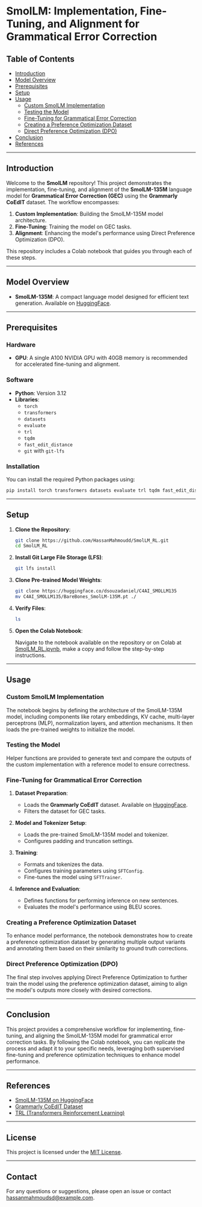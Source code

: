 # SmolLM: Implementation, Fine-Tuning, and Alignment for Grammatical Error Correction

## Table of Contents

- [Introduction](#introduction)
- [Model Overview](#model-overview)
- [Prerequisites](#prerequisites)
- [Setup](#setup)
- [Usage](#usage)
  - [Custom SmolLM Implementation](#custom-smollm-implementation)
  - [Testing the Model](#testing-the-model)
  - [Fine-Tuning for Grammatical Error Correction](#fine-tuning-for-grammatical-error-correction)
  - [Creating a Preference Optimization Dataset](#creating-a-preference-optimization-dataset)
  - [Direct Preference Optimization (DPO)](#direct-preference-optimization-dpo)
- [Conclusion](#conclusion)
- [References](#references)

---

## Introduction

Welcome to the **SmolLM** repository! This project demonstrates the implementation, fine-tuning, and alignment of the **SmolLM-135M** language model for **Grammatical Error Correction (GEC)** using the **Grammarly CoEdIT** dataset. The workflow encompasses:

1. **Custom Implementation**: Building the SmolLM-135M model architecture.
2. **Fine-Tuning**: Training the model on GEC tasks.
3. **Alignment**: Enhancing the model's performance using Direct Preference Optimization (DPO).

This repository includes a Colab notebook that guides you through each of these steps.

---

## Model Overview

- **SmolLM-135M**: A compact language model designed for efficient text generation. Available on [HuggingFace](https://huggingface.co/HuggingFaceTB/SmolLM-135M).

---

## Prerequisites

### Hardware

- **GPU**: A single A100 NVIDIA GPU with 40GB memory is recommended for accelerated fine-tuning and alignment.

### Software

- **Python**: Version 3.12
- **Libraries**:
  - `torch`
  - `transformers`
  - `datasets`
  - `evaluate`
  - `trl`
  - `tqdm`
  - `fast_edit_distance`
  - `git` with `git-lfs`

### Installation

You can install the required Python packages using:

```bash
pip install torch transformers datasets evaluate trl tqdm fast_edit_distance git-lfs
```

---

## Setup

1. **Clone the Repository**:
   
   ```bash
   git clone https://github.com/HassanMahmoudd/SmolLM_RL.git
   cd SmolLM_RL
   ```

2. **Install Git Large File Storage (LFS)**:
   
   ```bash
   git lfs install
   ```

3. **Clone Pre-trained Model Weights**:
   
   ```bash
   git clone https://huggingface.co/dsouzadaniel/C4AI_SMOLLM135
   mv C4AI_SMOLLM135/BareBones_SmolLM-135M.pt ./
   ```

4. **Verify Files**:
   
   ```bash
   ls
   ```

5. **Open the Colab Notebook**:
   
   Navigate to the notebook available on the repository or on Colab at [SmolLM_RL.ipynb](https://colab.research.google.com/drive/1_fUoVdpOiojMTGrRHznIRajH1R9rVEwx), make a copy and follow the step-by-step instructions.

---

## Usage

### Custom SmolLM Implementation

The notebook begins by defining the architecture of the SmolLM-135M model, including components like rotary embeddings, KV cache, multi-layer perceptrons (MLP), normalization layers, and attention mechanisms. It then loads the pre-trained weights to initialize the model.

### Testing the Model

Helper functions are provided to generate text and compare the outputs of the custom implementation with a reference model to ensure correctness.

### Fine-Tuning for Grammatical Error Correction

1. **Dataset Preparation**:
   - Loads the **Grammarly CoEdIT** dataset. Available on [HuggingFace](https://huggingface.co/datasets/grammarly/coedit).
   - Filters the dataset for GEC tasks.

2. **Model and Tokenizer Setup**:
   - Loads the pre-trained SmolLM-135M model and tokenizer.
   - Configures padding and truncation settings.

3. **Training**:
   - Formats and tokenizes the data.
   - Configures training parameters using `SFTConfig`.
   - Fine-tunes the model using `SFTTrainer`.

4. **Inference and Evaluation**:
   - Defines functions for performing inference on new sentences.
   - Evaluates the model's performance using BLEU scores.

### Creating a Preference Optimization Dataset

To enhance model performance, the notebook demonstrates how to create a preference optimization dataset by generating multiple output variants and annotating them based on their similarity to ground truth corrections.

### Direct Preference Optimization (DPO)

The final step involves applying Direct Preference Optimization to further train the model using the preference optimization dataset, aiming to align the model's outputs more closely with desired corrections.

---

## Conclusion

This project provides a comprehensive workflow for implementing, fine-tuning, and aligning the SmolLM-135M model for grammatical error correction tasks. By following the Colab notebook, you can replicate the process and adapt it to your specific needs, leveraging both supervised fine-tuning and preference optimization techniques to enhance model performance.

---

## References

- [SmolLM-135M on HuggingFace](https://huggingface.co/HuggingFaceTB/SmolLM-135M)
- [Grammarly CoEdIT Dataset](https://huggingface.co/datasets/grammarly/coedit)
- [TRL (Transformers Reinforcement Learning)](https://huggingface.co/docs/trl/en/index)

---

## License

This project is licensed under the [MIT License](LICENSE).

---

## Contact

For any questions or suggestions, please open an issue or contact [hassanmahmoudsd@example.com](mailto:hassanmahmoudsd@example.com).